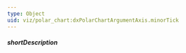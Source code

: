```yaml
---
type: Object
uid: viz/polar_chart:dxPolarChartArgumentAxis.minorTick
---
```

##### shortDescription
<!-- Description goes here -->